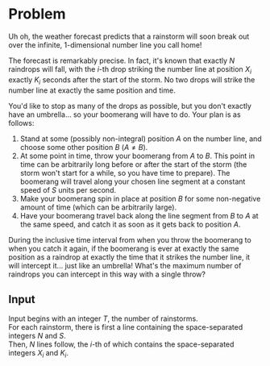 # Problem

Uh oh, the weather forecast predicts that a rainstorm will soon break out over the infinite, 1-dimensional number line you call home!

The forecast is remarkably precise. In fact, it's known that exactly $N$ raindrops will fall, with the $i$-th drop striking the number line at position $X_i$ exactly $K_i$ seconds after the start of the storm. No two drops will strike the number line at exactly the same position and time.

You'd like to stop as many of the drops as possible, but you don't exactly have an umbrella... so your boomerang will have to do. Your plan is as follows:

1. Stand at some (possibly non-integral) position $A$ on the number line, and choose some other position $B$ ($A ≠ B$).
1. At some point in time, throw your boomerang from $A$ to $B$. This point in time can be arbitrarily long before or after the start of the storm (the storm won't start for a while, so you have time to prepare). The boomerang will travel along your chosen line segment at a constant speed of $S$ units per second.
1. Make your boomerang spin in place at position $B$ for some non-negative amount of time (which can be arbitrarily large).
1. Have your boomerang travel back along the line segment from $B$ to $A$ at the same speed, and catch it as soon as it gets back to position $A$.

During the inclusive time interval from when you throw the boomerang to when you catch it again, if the boomerang is ever at exactly the same position as a raindrop at exactly the time that it strikes the number line, it will intercept it... just like an umbrella! What's the maximum number of raindrops you can intercept in this way with a single throw?

## Input

Input begins with an integer $T$, the number of rainstorms.  
For each rainstorm, there is first a line containing the space-separated integers $N$ and $S$.  
Then, $N$ lines follow, the $i$-th of which contains the space-separated integers $X_i$ and $K_i$.
